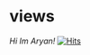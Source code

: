 # views
*Hi Im Aryan!*
[![Hits](https://hits.seeyoufarm.com/api/count/incr/badge.svg?url=https%3A%2F%2Fgithub.com%2Farubittu&count_bg=%231F2819&title_bg=%23722DC3&icon=googlekeep.svg&icon_color=%23BFB1B1&title=veiws&edge_flat=false)](https://hits.seeyoufarm.com)
 
